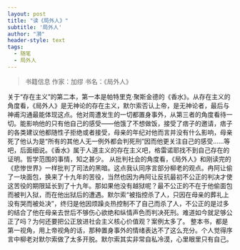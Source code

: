 ```yaml
---
layout: post
title: "读《局外人》"
subtitle: '局外人'
author: "漪"
header-style: text
tags:
  - 随笔
  - 局外人
---
```


> 书籍信息  作家：加缪  书名：《局外人》

关于“存在主义”的第二本，第一本是帕特里克·聚斯金德的《香水》。从存在主义的角度看，《局外人》是无神论的存在主义，默尔索否认上帝，是无神论者，最后与神甫沟通最能体现这点。他对周遭发生的一切都置身事外，从第三者的角度看待一切。能影响他的只有他自己的感受——他饿了不想做饭，接受了痞子的邀请，痞子的各类建议他都随性子拒绝或者接受，母亲的年纪对他而言并没有什么影响，母亲死了他认为是“所有的其他人无一例外都会判死刑”因而他更关注自己的感受……等吧，后面细说。《香水》属于人道主义的存在主义吧，格雷诺耶找不到自己存在的证明。哲学范围的事情，知之甚少。
从批判社会的角度看，《局外人》和刚读完的《悲惨世界》一样批判了司法的黑暗。这点我认同序言部分柳老的观点。冉阿让偷了一块面包，换来了十九年的苦役，当然也因为冉阿让反抗最初不公正的判决才使这苦役的期限延长到了十九年。那如果他没有越狱呢？最不公正的不在于他偷面包而被判入狱，而在他出狱后的遭遇。默尔索“被指控杀了人，只因在母亲的葬礼上没有哭而被处决”，终归是他因烦躁炎热控制不了自己而杀了人，不公正的是过多的结合了他在母亲去世后不够伤心欲绝和纵情声色而判决死刑。难道如今就足够公正了吗？为何还要把公正放进社会主义核心价值观？案例太多了。
整本书，都是第一视角，用上帝视角的话，那种置身事外的情绪表达不了这么充分。个人觉得序言中柳老对默尔索做了太多开脱。默尔索其实非常自私冷漠，心里眼里只有自己。
